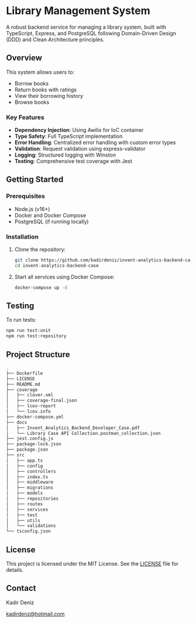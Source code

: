 # Library Management System

A robust backend service for managing a library system, built with TypeScript, Express, and PostgreSQL following Domain-Driven Design (DDD) and Clean Architecture principles.

## Overview

This system allows users to:
- Borrow books
- Return books with ratings
- View their borrowing history
- Browse books

### Key Features

- **Dependency Injection**: Using Awilix for IoC container
- **Type Safety**: Full TypeScript implementation
- **Error Handling**: Centralized error handling with custom error types
- **Validation**: Request validation using express-validator
- **Logging**: Structured logging with Winston
- **Testing**: Comprehensive test coverage with Jest

## Getting Started

### Prerequisites

- Node.js (v16+)
- Docker and Docker Compose
- PostgreSQL (if running locally)

### Installation

1. Clone the repository:
   ```bash
   git clone https://github.com/kadirdeniz/invent-analytics-backend-case.git
   cd invent-analytics-backend-case
   ```

2. Start all services using Docker Compose:
    ```bash
    docker-compose up -d
    ```

## Testing

To run tests:
```bash
npm run test:unit
npm run test:repository
```

## Project Structure

```bash
.   
├── Dockerfile
├── LICENSE
├── README.md
├── coverage
│   ├── clover.xml
│   ├── coverage-final.json
│   ├── lcov-report
│   └── lcov.info
├── docker-compose.yml
├── docs
│   ├── Invent_Analytics_Backend_Developer_Case.pdf
│   └── Library Case API Collection.postman_collection.json
├── jest.config.js
├── package-lock.json
├── package.json
├── src
│   ├── app.ts
│   ├── config
│   ├── controllers
│   ├── index.ts
│   ├── middleware
│   ├── migrations
│   ├── models
│   ├── repositories
│   ├── routes
│   ├── services
│   ├── test
│   ├── utils
│   └── validations
└── tsconfig.json
```

## License

This project is licensed under the MIT License. See the [LICENSE](LICENSE) file for details.

## Contact

Kadir Deniz

kadirdenz@hotmail.com